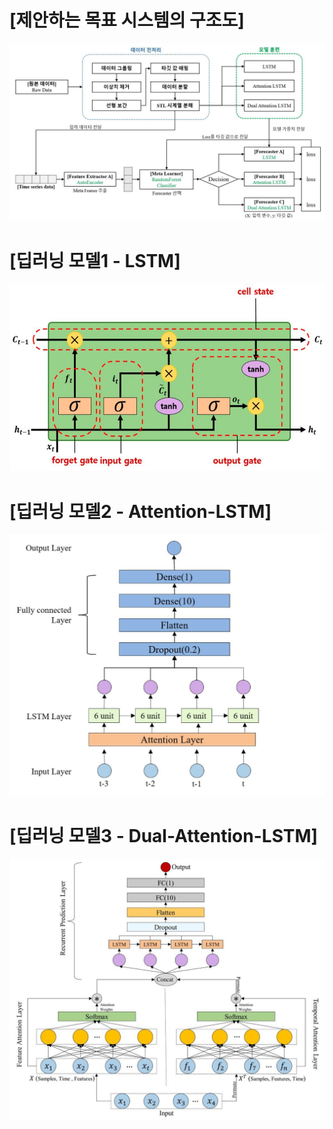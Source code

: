 # [제안하는 목표 시스템의 구조도]
![](./img1.jpg)

# [딥러닝 모델1 - LSTM]
<p align="center"><img src="LSTM.jpg" width="600" height="300"/>

# [딥러닝 모델2 - Attention-LSTM]
![](./Attention_LSTM.jpg)

# [딥러닝 모델3 - Dual-Attention-LSTM]
![](./Dual_Attention_LSTM.jpg)

